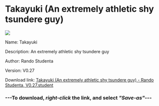 # Takayuki (An extremely athletic shy tsundere guy)

<img src = "https://raw.githubusercontent.com/Arbiter1223/Koukou-Gurashi-Custom-Students/master/Students/Files/Takayuki%20(An%20extremely%20athletic%20shy%20tsundere%20guy).png">

Name: Takayuki

Description: An extremely athletic shy tsundere guy

Author: Rando Studenta

Version: V0.27

Download link: <a href="https://raw.githubusercontent.com/Arbiter1223/Koukou-Gurashi-Custom-Students/master/Students/Files/Takayuki%20(An%20extremely%20athletic%20shy%20tsundere%20guy)%20-%20Rando%20Studenta%2C%20V0.27.student">Takayuki (An extremely athletic shy tsundere guy) - Rando Studenta, V0.27.student</a>

### ---**To download, _right-click_ the link, and select _"Save-as"_**---

